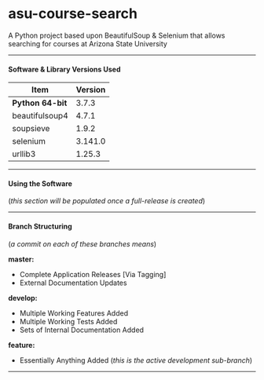 # asu-course-search
A Python project based upon BeautifulSoup &amp; Selenium that allows searching for courses at Arizona State University

---

#### Software & Library Versions Used
| Item | Version |
| ------- | ------- |
| **Python 64-bit** | 3.7.3 |
| beautifulsoup4 | 4.7.1 |
| soupsieve | 1.9.2 |
| selenium | 3.141.0 |
| urllib3 | 1.25.3 |

---

#### Using the Software
(*this section will be populated once a full-release is created*)

---

#### Branch Structuring
(*a commit on each of these branches means*)

**master:** 
* Complete Application Releases [Via Tagging]
* External Documentation Updates

**develop:**
* Multiple Working Features Added
* Multiple Working Tests Added
* Sets of Internal Documentation Added

**feature:** 
* Essentially Anything Added (*this is the active development sub-branch*)

---
